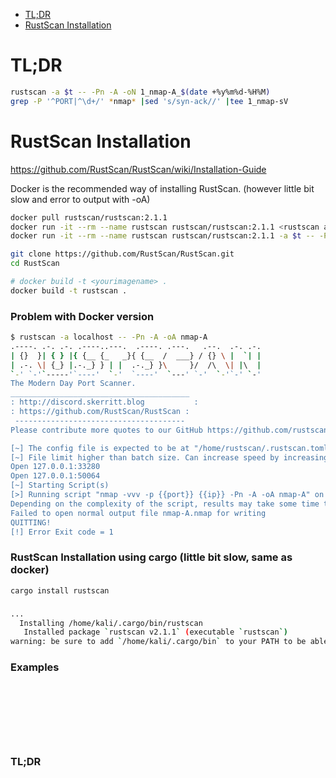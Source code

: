 - [TL;DR](#tldr)
- [RustScan Installation](#rustscan-installation)

# TL;DR
```sh
rustscan -a $t -- -Pn -A -oN 1_nmap-A_$(date +%y%m%d-%H%M)
grep -P '^PORT|^\d+/' *nmap* |sed 's/syn-ack//' |tee 1_nmap-sV
```

# RustScan Installation

https://github.com/RustScan/RustScan/wiki/Installation-Guide

Docker is the recommended way of installing RustScan. (however little bit slow and error to output with -oA)

```sh
docker pull rustscan/rustscan:2.1.1
docker run -it --rm --name rustscan rustscan/rustscan:2.1.1 <rustscan arguments here> <ip address to scan>
docker run -it --rm --name rustscan rustscan/rustscan:2.1.1 -a $t -- -Pn -A -oN 1_nmap-A_$(date +%y%m%d-%H%M)
```

```sh
git clone https://github.com/RustScan/RustScan.git
cd RustScan

# docker build -t <yourimagename> .
docker build -t rustscan .
```

### Problem with Docker version
```sh
$ rustscan -a localhost -- -Pn -A -oA nmap-A                     
.----. .-. .-. .----..---.  .----. .---.   .--.  .-. .-.
| {}  }| { } |{ {__ {_   _}{ {__  /  ___} / {} \ |  `| |
| .-. \| {_} |.-._} } | |  .-._} }\     }/  /\  \| |\  |
`-' `-'`-----'`----'  `-'  `----'  `---' `-'  `-'`-' `-'
The Modern Day Port Scanner.
________________________________________
: http://discord.skerritt.blog           :
: https://github.com/RustScan/RustScan :
 --------------------------------------
Please contribute more quotes to our GitHub https://github.com/rustscan/rustscan

[~] The config file is expected to be at "/home/rustscan/.rustscan.toml"
[~] File limit higher than batch size. Can increase speed by increasing batch size '-b 1048476'.
Open 127.0.0.1:33280
Open 127.0.0.1:50064
[~] Starting Script(s)
[>] Running script "nmap -vvv -p {{port}} {{ip}} -Pn -A -oA nmap-A" on ip 127.0.0.1
Depending on the complexity of the script, results may take some time to appear.
Failed to open normal output file nmap-A.nmap for writing
QUITTING!
[!] Error Exit code = 1
```

### RustScan Installation using cargo (little bit slow, same as docker)
```
cargo install rustscan
```

### 
```sh
...
  Installing /home/kali/.cargo/bin/rustscan
   Installed package `rustscan v2.1.1` (executable `rustscan`)
warning: be sure to add `/home/kali/.cargo/bin` to your PATH to be able to run the installed binaries
```

### Examples
```

```

### 
```sh

```

### 
```sh

```

### 
```sh

```

### 
```sh

```

### TL;DR